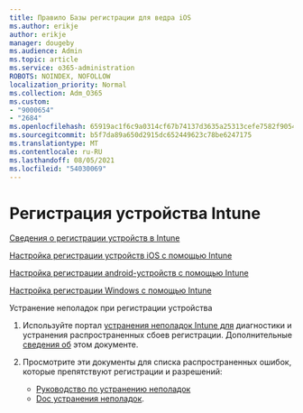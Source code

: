 ```yaml
---
title: Правило Базы регистрации для ведра iOS
ms.author: erikje
author: erikje
manager: dougeby
ms.audience: Admin
ms.topic: article
ms.service: o365-administration
ROBOTS: NOINDEX, NOFOLLOW
localization_priority: Normal
ms.collection: Adm_O365
ms.custom:
- "9000654"
- "2684"
ms.openlocfilehash: 65919ac1f6c9a0314cf67b74137d3635a25313cefe7582f905466e2e31387842
ms.sourcegitcommit: b5f7da89a650d2915dc652449623c78be6247175
ms.translationtype: MT
ms.contentlocale: ru-RU
ms.lasthandoff: 08/05/2021
ms.locfileid: "54030069"
---
```

# <a name="intune-device-enrollment"></a>Регистрация устройства Intune

[Сведения о регистрации устройств в Intune](https://docs.microsoft.com/intune/enrollment/device-enrollment)

[Настройка регистрации устройств iOS с помощью Intune](https://docs.microsoft.com/intune/enrollment/ios-enroll)

[Настройка регистрации android-устройств с помощью Intune](https://docs.microsoft.com/intune/android-enroll)

[Настройка регистрации Windows с помощью Intune](https://docs.microsoft.com/intune/windows-enroll)

Устранение неполадок при регистрации устройства

1. Используйте портал [устранения неполадок Intune для](https://devicemanagement.microsoft.com/#blade/Microsoft_Intune_DeviceSettings/TroubleshootBlade) диагностики и устранения распространенных сбоев регистрации. Дополнительные [сведения об](https://docs.microsoft.com/intune/help-desk-operators) этом документе.

2. Просмотрите эти документы для списка распространенных ошибок, которые препятствуют регистрации и разрешений:
    - [Руководство по устранению неполадок](https://support.microsoft.com/help/4469913/troubleshooting-windows-device-enrollment-problems-in-microsoft-intune)
    - [Doc устранения неполадок](https://docs.microsoft.com/intune/troubleshoot-device-enrollment-in-intune).
